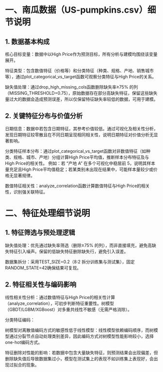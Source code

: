 # 一、南瓜数据（US-pumpkins.csv）细节说明

## 1. 数据基本构成
核心目标变量：数据中以High Price作为预测目标，所有分析与建模均围绕该变量展开。

特征类型：包含数值特征（价格等）和分类特征（种类、规格、产地、销售城市等），通过plot_categorical_vs_target函数可观察分类特征与High Price的关系。

缺失值处理：通过drop_high_missing_cols函数删除缺失率≥75% 的列（MISSING_THRESHOLD=0.75），原始数据存在部分高缺失特征，保留这些缺失量过大的数据会造成预测误差，所以仅保留特征缺失率较低的数据，可用于建模。

## 2. 关键特征分布与价值分析
日期信息：数据中若包含日期特征，其参考价值较低。通过可视化及相关性分析，发现日期特征较零散且在不同日期呈现相同相关性，说明日期特征对价值分析无显著影响。

分类特征样本分布：通过plot_categorical_vs_target函数对非数值特征（如种类、规格、城市、产地）分组计算High Price平均值，推断样本分布特征及与High Price的相关性。
例如：若 “产地 A” 在多个可视化中稳居前 5，说明其样本量充足且High Price平均值稳定；若某类别未出现在结果中，可能样本量较少或价格无显著规律。

数值特征相关性：analyze_correlation函数计算数值特征与High Price的相关性，识别强关联特征。

# 二、特征处理细节说明

## 1. 特征筛选与预处理逻辑
缺失值处理：优先通过缺失率筛选（删除≥75% 的列），而非直接填充，避免高缺失特征引入噪声。保留的低缺失特征删除缺失行，避免引入误差。

数据集拆分：采用TEST_SIZE=0.2（8:2 拆分训练集与测试集），固定RANDOM_STATE=42确保结果可复现。

## 2. 特征相关性与编码影响
线性相关性分析：通过数值特征与High Price的相关性计算（analyze_correlation），可初步判断特征重要性。树模型（GBDT/LGBM/XGBoost）对多重共线性不敏感（无需严格消除）。

分类特征编码：

树模型对离散值编码方式的敏感性低于线性模型：线性模型依赖编码顺序，而树模型通过分裂节点自动处理类别差异，因此编码方式对树模型性能影响较小，选择one-hot编码方式。

特征删除对性能的影响：若数据中包含大量缺失特征，则预测结果会出现偏差，但删除缺失值后导致数据集过小，模型在测试集上的表现不如训练集上表现好，会出现过拟合的现象。
